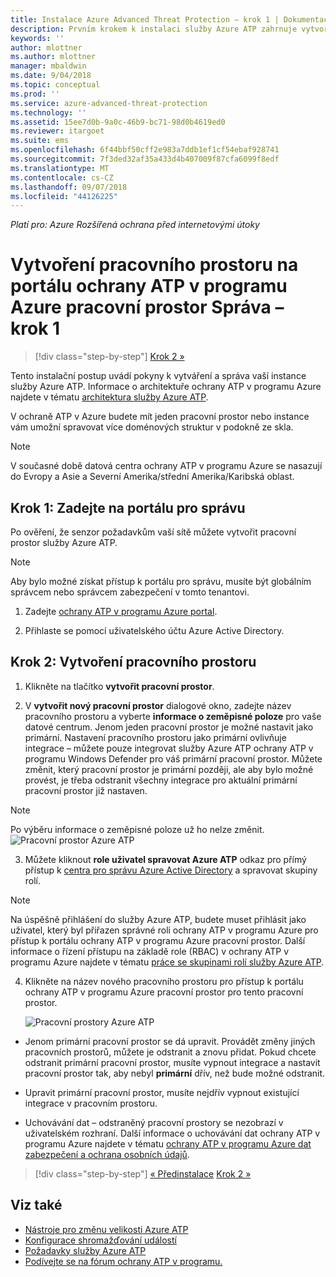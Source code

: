 ```yaml
---
title: Instalace Azure Advanced Threat Protection – krok 1 | Dokumentace Microsoftu
description: Prvním krokem k instalaci služby Azure ATP zahrnuje vytvoření instance pro nasazení služby Azure ATP.
keywords: ''
author: mlottner
ms.author: mlottner
manager: mbaldwin
ms.date: 9/04/2018
ms.topic: conceptual
ms.prod: ''
ms.service: azure-advanced-threat-protection
ms.technology: ''
ms.assetid: 15ee7d0b-9a0c-46b9-bc71-98d0b4619ed0
ms.reviewer: itargoet
ms.suite: ems
ms.openlocfilehash: 6f44bbf50cff2e983a7ddb1ef1cf54ebaf928741
ms.sourcegitcommit: 7f3ded32af35a433d4b407009f87cfa6099f8edf
ms.translationtype: MT
ms.contentlocale: cs-CZ
ms.lasthandoff: 09/07/2018
ms.locfileid: "44126225"
---
```

*Platí pro: Azure Rozšířená ochrana před internetovými útoky*


# <a name="creating-a-workspace-in-the-azure-atp-workspace-management-portal---step-1"></a>Vytvoření pracovního prostoru na portálu ochrany ATP v programu Azure pracovní prostor Správa – krok 1

>[!div class="step-by-step"]
[Krok 2 »](install-atp-step2.md)

Tento instalační postup uvádí pokyny k vytváření a správa vaší instance služby Azure ATP. Informace o architektuře ochrany ATP v programu Azure najdete v tématu [architektura služby Azure ATP](atp-architecture.md).

V ochraně ATP v Azure budete mít jeden pracovní prostor nebo instance vám umožní spravovat více doménových struktur v podokně ze skla. 

> [!NOTE]
> V současné době datová centra ochrany ATP v programu Azure se nasazují do Evropy a Asie a Severní Amerika/střední Amerika/Karibská oblast.

## <a name="step-1-enter-the-management-portal"></a>Krok 1: Zadejte na portálu pro správu

Po ověření, že senzor požadavkům vaší sítě můžete vytvořit pracovní prostor služby Azure ATP.

> [!NOTE]
>Aby bylo možné získat přístup k portálu pro správu, musíte být globálním správcem nebo správcem zabezpečení v tomto tenantovi.


1.  Zadejte [ochrany ATP v programu Azure portal](https://portal.atp.azure.com).

2.  Přihlaste se pomocí uživatelského účtu Azure Active Directory.

## <a name="step-2-create-your-workspace"></a>Krok 2: Vytvoření pracovního prostoru

1. Klikněte na tlačítko **vytvořit pracovní prostor**.

2. V **vytvořit nový pracovní prostor** dialogové okno, zadejte název pracovního prostoru a vyberte **informace o zeměpisné poloze** pro vaše datové centrum. Jenom jeden pracovní prostor je možné nastavit jako primární. Nastavení pracovního prostoru jako primární ovlivňuje integrace – můžete pouze integrovat služby Azure ATP ochrany ATP v programu Windows Defender pro váš primární pracovní prostor. Můžete změnit, který pracovní prostor je primární později, ale aby bylo možné provést, je třeba odstranit všechny integrace pro aktuální primární pracovní prostor již nastaven.
 > [!NOTE]
 > Po výběru informace o zeměpisné poloze už ho nelze změnit.
    ![Pracovní prostor Azure ATP](media/create-workspace.png)

3. Můžete kliknout **role uživatel spravovat Azure ATP** odkaz pro přímý přístup k [centra pro správu Azure Active Directory](https://docs.microsoft.com/azure/active-directory/active-directory-assign-admin-roles-azure-portal) a spravovat skupiny rolí.

 > [!NOTE]
 > Na úspěšně přihlášení do služby Azure ATP, budete muset přihlásit jako uživatel, který byl přiřazen správné roli ochrany ATP v programu Azure pro přístup k portálu ochrany ATP v programu Azure pracovní prostor. Další informace o řízení přístupu na základě role (RBAC) v ochrany ATP v programu Azure najdete v tématu [práce se skupinami rolí služby Azure ATP](atp-role-groups.md).

4. Klikněte na název nového pracovního prostoru pro přístup k portálu ochrany ATP v programu Azure pracovní prostor pro tento pracovní prostor.

    ![Pracovní prostory Azure ATP](media/atp-workspaces.png)

- Jenom primární pracovní prostor se dá upravit. Provádět změny jiných pracovních prostorů, můžete je odstranit a znovu přidat. Pokud chcete odstranit primární pracovní prostor, musíte vypnout integrace a nastavit pracovní prostor tak, aby nebyl **primární** dřív, než bude možné odstranit.
- Upravit primární pracovní prostor, musíte nejdřív vypnout existující integrace v pracovním prostoru.

- Uchovávání dat – odstraněný pracovní prostory se nezobrazí v uživatelském rozhraní. Další informace o uchovávání dat ochrany ATP v programu Azure najdete v tématu [ochrany ATP v programu Azure dat zabezpečení a ochrana osobních údajů](atp-privacy-compliance.md).


>[!div class="step-by-step"]
[« Předinstalace](configure-port-mirroring.md)
[Krok 2 »](install-atp-step2.md)


## <a name="see-also"></a>Viz také
- [Nástroje pro změnu velikosti Azure ATP](http://aka.ms/aatpsizingtool)
- [Konfigurace shromažďování událostí](configure-event-collection.md)
- [Požadavky služby Azure ATP](atp-prerequisites.md)
- [Podívejte se na fórum ochrany ATP v programu.](https://aka.ms/azureatpcommunity)
